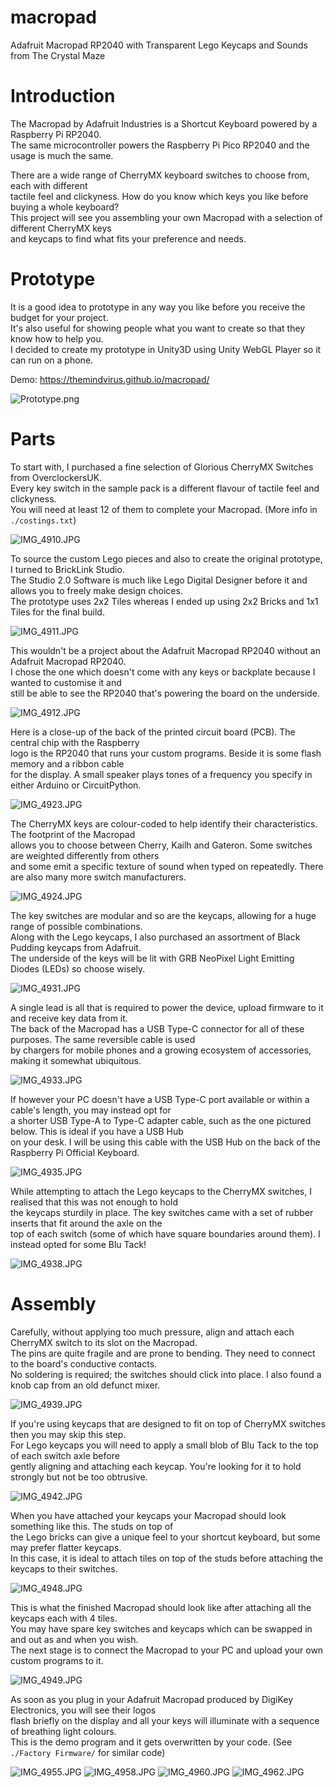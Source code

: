 # macropad

Adafruit Macropad RP2040 with Transparent Lego Keycaps and Sounds from The Crystal Maze

# Introduction
The Macropad by Adafruit Industries is a Shortcut Keyboard powered by a Raspberry Pi RP2040. \
The same microcontroller powers the Raspberry Pi Pico RP2040 and the usage is much the same.

There are a wide range of CherryMX keyboard switches to choose from, each with different \
tactile feel and clickyness. How do you know which keys you like before buying a whole keyboard? \
This project will see you assembling your own Macropad with a selection of different CherryMX keys \
and keycaps to find what fits your preference and needs.

# Prototype
It is a good idea to prototype in any way you like before you receive the budget for your project. \
It's also useful for showing people what you want to create so that they know how to help you. \
I decided to create my prototype in Unity3D using Unity WebGL Player so it can run on a phone.

Demo: https://themindvirus.github.io/macropad/

![Prototype.png](https://github.com/TheMindVirus/macropad/blob/main/Visual%20Assets/Prototype.png)

# Parts
To start with, I purchased a fine selection of Glorious CherryMX Switches from OverclockersUK. \
Every key switch in the sample pack is a different flavour of tactile feel and clickyness. \
You will need at least 12 of them to complete your Macropad. (More info in `./costings.txt`)

![IMG_4910.JPG](https://github.com/TheMindVirus/macropad/blob/main/Visual%20Assets/IMG_4910.JPG)

To source the custom Lego pieces and also to create the original prototype, I turned to BrickLink Studio. \
The Studio 2.0 Software is much like Lego Digital Designer before it and allows you to freely make design choices. \
The prototype uses 2x2 Tiles whereas I ended up using 2x2 Bricks and 1x1 Tiles for the final build.

![IMG_4911.JPG](https://github.com/TheMindVirus/macropad/blob/main/Visual%20Assets/IMG_4911.JPG)

This wouldn't be a project about the Adafruit Macropad RP2040 without an Adafruit Macropad RP2040. \
I chose the one which doesn't come with any keys or backplate because I wanted to customise it and \
still be able to see the RP2040 that's powering the board on the underside.

![IMG_4912.JPG](https://github.com/TheMindVirus/macropad/blob/main/Visual%20Assets/IMG_4912.JPG)

Here is a close-up of the back of the printed circuit board (PCB). The central chip with the Raspberry \
logo is the RP2040 that runs your custom programs. Beside it is some flash memory and a ribbon cable \
for the display. A small speaker plays tones of a frequency you specify in either Arduino or CircuitPython.

![IMG_4923.JPG](https://github.com/TheMindVirus/macropad/blob/main/Visual%20Assets/IMG_4923.JPG)

The CherryMX keys are colour-coded to help identify their characteristics. The footprint of the Macropad \
allows you to choose between Cherry, Kailh and Gateron. Some switches are weighted differently from others \
and some emit a specific texture of sound when typed on repeatedly. There are also many more switch manufacturers.

![IMG_4924.JPG](https://github.com/TheMindVirus/macropad/blob/main/Visual%20Assets/IMG_4924.JPG)

The key switches are modular and so are the keycaps, allowing for a huge range of possible combinations. \
Along with the Lego keycaps, I also purchased an assortment of Black Pudding keycaps from Adafruit. \
The underside of the keys will be lit with GRB NeoPixel Light Emitting Diodes (LEDs) so choose wisely.

![IMG_4931.JPG](https://github.com/TheMindVirus/macropad/blob/main/Visual%20Assets/IMG_4931.JPG)

A single lead is all that is required to power the device, upload firmware to it and receive key data from it. \
The back of the Macropad has a USB Type-C connector for all of these purposes. The same reversible cable is used \
by chargers for mobile phones and a growing ecosystem of accessories, making it somewhat ubiquitous.

![IMG_4933.JPG](https://github.com/TheMindVirus/macropad/blob/main/Visual%20Assets/IMG_4933.JPG)

If however your PC doesn't have a USB Type-C port available or within a cable's length, you may instead opt for \
a shorter USB Type-A to Type-C adapter cable, such as the one pictured below. This is ideal if you have a USB Hub \
on your desk. I will be using this cable with the USB Hub on the back of the Raspberry Pi Official Keyboard. 

![IMG_4935.JPG](https://github.com/TheMindVirus/macropad/blob/main/Visual%20Assets/IMG_4935.JPG)

While attempting to attach the Lego keycaps to the CherryMX switches, I realised that this was not enough to hold \
the keycaps sturdily in place. The key switches came with a set of rubber inserts that fit around the axle on the \
top of each switch (some of which have square boundaries around them). I instead opted for some Blu Tack!

![IMG_4938.JPG](https://github.com/TheMindVirus/macropad/blob/main/Visual%20Assets/IMG_4938.JPG)

# Assembly
Carefully, without applying too much pressure, align and attach each CherryMX switch to its slot on the Macropad. \
The pins are quite fragile and are prone to bending. They need to connect to the board's conductive contacts. \
No soldering is required; the switches should click into place. I also found a knob cap from an old defunct mixer.

![IMG_4939.JPG](https://github.com/TheMindVirus/macropad/blob/main/Visual%20Assets/IMG_4939.JPG)

If you're using keycaps that are designed to fit on top of CherryMX switches then you may skip this step. \
For Lego keycaps you will need to apply a small blob of Blu Tack to the top of each switch axle before \
gently aligning and attaching each keycap. You're looking for it to hold strongly but not be too obtrusive.

![IMG_4942.JPG](https://github.com/TheMindVirus/macropad/blob/main/Visual%20Assets/IMG_4942.JPG)

When you have attached your keycaps your Macropad should look something like this. The studs on top of \
the Lego bricks can give a unique feel to your shortcut keyboard, but some may prefer flatter keycaps. \
In this case, it is ideal to attach tiles on top of the studs before attaching the keycaps to their switches.

![IMG_4948.JPG](https://github.com/TheMindVirus/macropad/blob/main/Visual%20Assets/IMG_4948.JPG)

This is what the finished Macropad should look like after attaching all the keycaps each with 4 tiles. \
You may have spare key switches and keycaps which can be swapped in and out as and when you wish. \
The next stage is to connect the Macropad to your PC and upload your own custom programs to it.

![IMG_4949.JPG](https://github.com/TheMindVirus/macropad/blob/main/Visual%20Assets/IMG_4949.JPG)

As soon as you plug in your Adafruit Macropad produced by DigiKey Electronics, you will see their logos \
flash briefly on the display and all your keys will illuminate with a sequence of breathing light colours. \
This is the demo program and it gets overwritten by your code. (See `./Factory Firmware/` for similar code)

![IMG_4955.JPG](https://github.com/TheMindVirus/macropad/blob/main/Visual%20Assets/IMG_4955.JPG)
![IMG_4958.JPG](https://github.com/TheMindVirus/macropad/blob/main/Visual%20Assets/IMG_4958.JPG)
![IMG_4960.JPG](https://github.com/TheMindVirus/macropad/blob/main/Visual%20Assets/IMG_4960.JPG)
![IMG_4962.JPG](https://github.com/TheMindVirus/macropad/blob/main/Visual%20Assets/IMG_4962.JPG)
